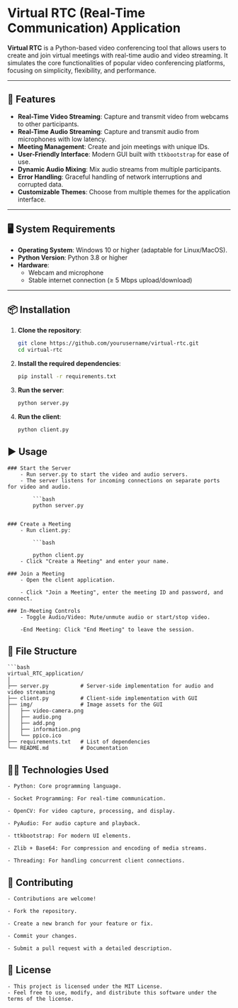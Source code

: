 # Virtual RTC (Real-Time Communication) Application

**Virtual RTC** is a Python-based video conferencing tool that allows users to create and join virtual meetings with real-time audio and video streaming. It simulates the core functionalities of popular video conferencing platforms, focusing on simplicity, flexibility, and performance.

---

## 🚀 Features

- **Real-Time Video Streaming**: Capture and transmit video from webcams to other participants.
- **Real-Time Audio Streaming**: Capture and transmit audio from microphones with low latency.
- **Meeting Management**: Create and join meetings with unique IDs.
- **User-Friendly Interface**: Modern GUI built with `ttkbootstrap` for ease of use.
- **Dynamic Audio Mixing**: Mix audio streams from multiple participants.
- **Error Handling**: Graceful handling of network interruptions and corrupted data.
- **Customizable Themes**: Choose from multiple themes for the application interface.

---

## 🖥️ System Requirements

- **Operating System**: Windows 10 or higher (adaptable for Linux/MacOS).
- **Python Version**: Python 3.8 or higher
- **Hardware**:
  - Webcam and microphone
  - Stable internet connection (≥ 5 Mbps upload/download)

---

## 📦 Installation

1. **Clone the repository**:
   ```bash
   git clone https://github.com/yourusername/virtual-rtc.git
   cd virtual-rtc

2. **Install the required dependencies**:
    ```bash
    pip install -r requirements.txt

3. **Run the server**:
    ```bash
    python server.py

4. **Run the client**:
    ```bash
    python client.py

## ▶️ Usage

    ### Start the Server
        - Run server.py to start the video and audio servers.
        - The server listens for incoming connections on separate ports for video and audio.

            ```bash
            python server.py


    ### Create a Meeting
        - Run client.py:

            ```bash

            python client.py
        - Click "Create a Meeting" and enter your name.

    ### Join a Meeting
        - Open the client application.

        - Click "Join a Meeting", enter the meeting ID and password, and connect.

    ### In-Meeting Controls
        - Toggle Audio/Video: Mute/unmute audio or start/stop video.

        -End Meeting: Click "End Meeting" to leave the session.

## 📁 File Structure
    ```bash
    virtual_RTC_application/
    │
    ├── server.py          # Server-side implementation for audio and video streaming
    ├── client.py          # Client-side implementation with GUI
    ├── img/               # Image assets for the GUI
    │   ├── video-camera.png
    │   ├── audio.png
    │   ├── add.png
    │   ├── information.png
    │   └── ppico.ico
    ├── requirements.txt   # List of dependencies
    └── README.md          # Documentation

## 🧑‍💻 Technologies Used
    - Python: Core programming language.

    - Socket Programming: For real-time communication.

    - OpenCV: For video capture, processing, and display.

    - PyAudio: For audio capture and playback.

    - ttkbootstrap: For modern UI elements.

    - Zlib + Base64: For compression and encoding of media streams.

    - Threading: For handling concurrent client connections.



## 🤝 Contributing
    - Contributions are welcome!

    - Fork the repository.

    - Create a new branch for your feature or fix.

    - Commit your changes.

    - Submit a pull request with a detailed description.

## 📄 License
    - This project is licensed under the MIT License.
    - Feel free to use, modify, and distribute this software under the terms of the license.